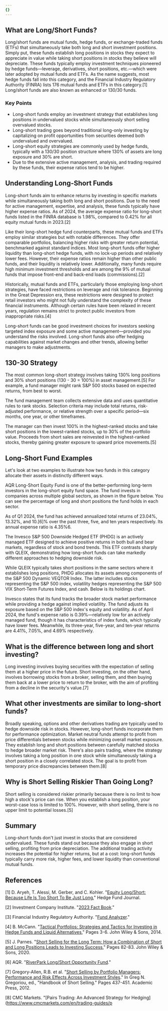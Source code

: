 ```yaml
---
{}
---
```


## What are Long/Short Funds?

Long/short funds are mutual funds, hedge funds, or exchange-traded funds (ETFs) that simultaneously take both long and short investment positions. Simply put, these funds establish long positions in stocks they expect to appreciate in value while taking short positions in stocks they believe will depreciate. These funds typically employ investment techniques pioneered by hedge funds—leverage, derivatives, short positions, etc.—which were later adopted by mutual funds and ETFs. As the name suggests, most hedge funds fall into this category, and the Financial Industry Regulatory Authority (FINRA) lists 176 mutual funds and ETFs in this category.[1] Long/short funds are also known as enhanced or 130/30 funds.

### Key Points

- Long-short funds employ an investment strategy that establishes long positions in undervalued stocks while simultaneously short selling overvalued stocks.
- Long-short trading goes beyond traditional long-only investing by capitalizing on profit opportunities from securities deemed both undervalued and overvalued.
- Long-short equity strategies are commonly used by hedge funds, typically with a 130/30 position structure where 130% of assets are long exposure and 30% are short.
- Due to the extensive active management, analysis, and trading required by these funds, their expense ratios tend to be higher.

## Understanding Long-Short Funds

Long-short funds aim to enhance returns by investing in specific markets while simultaneously taking both long and short positions. Due to the need for active management, expertise, and analysis, these funds typically have higher expense ratios. As of 2024, the average expense ratio for long-short funds listed in the FINRA database is 1.98%, compared to 0.42% for all equity mutual funds in 2023.[2]

Like their long-short hedge fund counterparts, these mutual funds and ETFs employ similar strategies but with notable differences. They offer comparable portfolios, balancing higher risks with greater return potential, benchmarked against standard indices. Most long-short funds offer higher liquidity than long-short hedge funds, with no lock-up periods and relatively lower fees. However, their expense ratios remain higher than other public funds, and their liquidity is relatively lower. Additionally, many funds require high minimum investment thresholds and are among the 9% of mutual funds that impose front-end and back-end loads (commissions).[2]

Historically, mutual funds and ETFs, particularly those employing long-short strategies, have faced restrictions on leverage and risk tolerance. Beginning in the Great Depression era, these restrictions were designed to protect retail investors who might not fully understand the complexity of these financial instruments. Although certain rules have been relaxed in recent years, regulation remains strict to protect public investors from inappropriate risks.[4]

Long-short funds can be good investment choices for investors seeking targeted index exposure and some active management—provided you understand the risks involved. Long-short funds also offer hedging capabilities against market changes and other trends, allowing better managers to make adjustments.

## 130-30 Strategy

The most common long-short strategy involves taking 130% long positions and 30% short positions (130 - 30 = 100%) in asset management.[5] For example, a fund manager might rank S&P 500 stocks based on expected returns, from best to worst.

The fund management team collects extensive data and uses quantitative rules to rank stocks. Selection criteria may include total returns, risk-adjusted performance, or relative strength over a specific period—six months, one year, or other timeframes.

The manager can then invest 100% in the highest-ranked stocks and take short positions in the lowest-ranked stocks, up to 30% of the portfolio value. Proceeds from short sales are reinvested in the highest-ranked stocks, thereby gaining greater exposure to upward price movements.[5]

## Long-Short Fund Examples

Let's look at two examples to illustrate how two funds in this category allocate their assets in distinctly different ways.

AQR Long-Short Equity Fund is one of the better-performing long-term investors in the long-short equity fund space. The fund invests in companies across multiple global sectors, as shown in the figure below. You can see the percentage of long and short positions the fund holds in each sector.

As of Q1 2024, the fund has achieved annualized total returns of 23.04%, 13.32%, and 10.[6]% over the past three, five, and ten years respectively. Its annual expense ratio is 4.35%6.

The Invesco S&P 500 Downside Hedged ETF (PHDG) is an actively managed ETF designed to achieve positive returns in both bull and bear markets, regardless of stock and bond trends. This ETF contrasts sharply with QLEIX, demonstrating how long-short funds can take markedly different approaches to hedging downside risk.

While QLEIX typically takes short positions in the same sectors where it establishes long positions, PHDG allocates its assets among components of the S&P 500 Dynamic VEQTOR Index. The latter includes stocks representing the S&P 500 index, volatility hedges representing the S&P 500 VIX Short-Term Futures Index, and cash. Below is its holdings chart.

Invesco states that its fund tracks the broader stock market performance while providing a hedge against implied volatility. The fund adjusts its exposure based on the S&P 500 index's equity and volatility. As of April 2024, the fund's expense ratio is 0.39%—relatively low for an actively managed fund, though it has characteristics of index funds, which typically have lower fees. Meanwhile, its three-year, five-year, and ten-year returns are 4.41%, 7.05%, and 4.69% respectively.

## What is the difference between long and short investing?

Long investing involves buying securities with the expectation of selling them at a higher price in the future. Short investing, on the other hand, involves borrowing stocks from a broker, selling them, and then buying them back at a lower price to return to the broker, with the aim of profiting from a decline in the security's value.[7]

## What other investments are similar to long-short funds?

Broadly speaking, options and other derivatives trading are typically used to hedge downside risk in stocks. However, long-short funds incorporate them for performance optimization. Market neutral funds attempt to profit from price differentials between stocks while minimizing overall market exposure. They establish long and short positions between carefully matched stocks to hedge broader market risk. There's also pairs trading, where the strategy involves taking a long position in one stock while simultaneously taking a short position in a closely correlated stock. The goal is to profit from temporary price discrepancies between them.[8]

## Why is Short Selling Riskier Than Going Long?

Short selling is considered riskier primarily because there is no limit to how high a stock's price can rise. When you establish a long position, your worst-case loss is limited to 100%. However, with short selling, there is no upper limit to potential losses.[5]

## Summary

Long-short funds don't just invest in stocks that are considered undervalued. These funds stand out because they also engage in short selling, profiting from price depreciation. The additional trading activity increases the potential for higher returns, but at a cost: long-short funds typically carry more risk, higher fees, and lower liquidity than conventional mutual funds.

## References

[1] D. Aryeh, T. Alessi, M. Gerber, and C. Kohler. "[Equity Long/Short: Because Life Is Too Short To Be Just Long.](https://thehedgefundjournal.com/equity-long-short/)" Hedge Fund Journal.

[2] Investment Company Institute. "[2023 Fact Book](https://www.icifactbook.org/pdf/2023-factbook.pdf)."

[3] Financial Industry Regulatory Authority. "[Fund Analyzer](https://tools.finra.org/fund_analyzer/search)."

[4] B. McCann. "[Tactical Portfolios: Strategies and Tactics for Investing in Hedge Funds and Liquid Alternatives](https://www.wiley.com/en-ie/Following+the+Trend%3A+Diversified+Managed+Futures+Trading,+2nd+Edition-p-9781119908982)," Pages 3-6. John Wiley & Sons, 2014.

[5] J. Parnes. "[Short Selling for the Long Term: How a Combination of Short and Long Positions Leads to Investing Success](https://www.wiley.com/en-us/Short+Selling+for+the+Long+Term%3A+How+a+Combination+of+Short+and+Long+Positions+Leads+to+Investing+Success-p-9781119527824)," Pages 82-83. John Wiley & Sons, 2020.

[6] AQR. "[RiverPark Long/Short Opportunity Fund](https://funds.aqr.com/funds/aqr-long-short-equity-fund)."

[7] Gregory-Allen, R.B. et al. "[Short Selling by Portfolio Managers: Performance and Risk Effects Across Investment Styles](https://www.sciencedirect.com/science/article/abs/pii/B9780123877246000301)." In Greg N. Gregoriou, ed., "Handbook of Short Selling." Pages 437-451. Academic Press, 2012.

[8] CMC Markets. "[Pairs Trading: An Advanced Strategy for Hedging](<https://www.cmcmarkets.com/en/trading-guides/p>